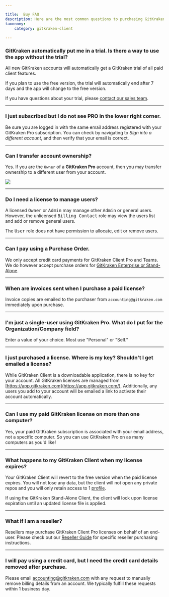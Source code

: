 ```yaml
---

title:  Buy FAQ
description: Here are the most common questions to purchasing GitKraken licenses.
taxonomy:
    category: gitkraken-client
    
---
```



### GitKraken automatically put me in a trial. Is there a way to use the app without the trial?

All new GitKraken accounts will automatically get a GitKraken trial of all paid client features. 

If you plan to use the free version, the trial will automatically end after 7 days and the app will change to the free version.

If you have questions about your trial, please [contact our sales team](https://www.gitkraken.com/contact#sales).

***
### I just subscribed but I do not see PRO in the lower right corner.

Be sure you are logged in with the same email address registered with your GitKraken Pro subscription. You can check by navigating to <em class='context-menu'><i class="fa fa-bars"> </i>  <i class='fa fa-caret-right'></i> Sign into a different account</em>, and then verify that your email is correct.

***
### Can I transfer account ownership?

Yes. If you are the `Owner` of a <strong>GitKraken Pro</strong> account, then you may transfer ownership to a different user from your account.

<img src="/wp-content/uploads/transfer-ownership.png" srcset="/wp-content/uploads/transfer-ownership.png" class="img-responsive center img-bordered">

***

### Do I need a license to manage users?

A licensed <kbd>Owner</kbd> or <kbd>Admin</kbd> may manage other <kbd>Admin</kbd> or general users. However, the unlicensed <kbd>Billing Contact</kbd> role may view the users list and add or remove general users.

The <kbd>User</kbd> role does not have permission to allocate, edit or remove users. 

***

### Can I pay using a Purchase Order.

We only accept credit card payments for GitKraken Client Pro and Teams. We do however accept purchase orders for [GitKraken Enterprise or Stand-Alone](https://gitkraken.com/pricing).

***
### When are invoices sent when I purchase a paid license?

Invoice copies are emailed to the purchaser from `accounting@gitkraken.com` immediately upon purchase. 

***
### I'm just a single-user using GitKraken Pro. What do I put for the Organization/Company field?

Enter a value of your choice. Most use "Personal" or "Self." 

***
### I just purchased a license. Where is my key? Shouldn't I get emailed a license?

While GitKraken Client is a downloadable application, there is no key for your account. All GitKraken licenses are managed from [https://app.gitkraken.com](https://app.gitkraken.com/). Additionally, any users you add to your account will be emailed a link to activate their account automatically.

***
### Can I use my paid GitKraken license on more than one computer?

Yes, your paid GitKraken subscription is associated with your email address, not a specific computer. So you can use GitKraken Pro on as many computers as you'd like!

***
### What happens to my GitKraken Client when my license expires?

Your GitKraken Client will revert to the free version when the paid license expires. You will not lose any data, but the client will not open any private repos and you will only retain access to 1 [profile](/start-here/profiles/).

If using the GitKraken Stand-Alone Client, the client will lock upon license expiration until an updated license file is applied. 

***
### What if I am a reseller?

Resellers may purchase GitKraken Client Pro licenses on behalf of an end-user. Please check out our [Reseller Guide](/account/new-pro-purchases) for specific reseller purchasing instructions.

***

### I will pay using a credit card, but I need the credit card details removed after purchase.

Please email <accounting@gitkraken.com> with any request to manually remove billing details from an account. We typically fulfill these requests within 1 business day.




